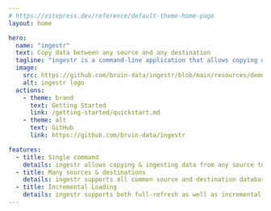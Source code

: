 ```yaml
---
# https://vitepress.dev/reference/default-theme-home-page
layout: home

hero:
  name: "ingestr"
  text: Copy data between any source and any destination
  tagline: "ingestr is a command-line application that allows copying data from any source into any destination database."
  image:
    src: https://github.com/bruin-data/ingestr/blob/main/resources/demo.gif?raw=true
    alt: ingestr logo
  actions:
    - theme: brand
      text: Getting Started
      link: /getting-started/quickstart.md
    - theme: alt
      text: GitHub
      link: https://github.com/bruin-data/ingestr

features:
  - title: Single command
    details: ingestr allows copying & ingesting data from any source to any destination with a single command.
  - title: Many sources & destinations
    details: ingestr supports all common source and destination databases.
  - title: Incremental Loading
    details: ingestr supports both full-refresh as well as incremental loading modes.
---
```


<div style="margin-top: 12px; line-height: 2em; text-align: center;">

<Badge type="info" text="Postgres" /> <Badge type="danger" text="BigQuery" /> <Badge type="tip" text="Snowflake" /> <Badge type="warning" text="Redshift" /> <Badge type="info" text="Databricks" /> <Badge type="danger" text="DuckDB" /> <Badge type="tip" text="Microsoft SQL Server" /> <Badge type="warning" text="Local CSV file" /> <Badge type="info" text="MongoDB" /> <Badge type="danger" text="Oracle" /> <Badge type="tip" text="SAP Hana" /> <Badge type="warning" text="SQLite" /> <Badge type="info" text="MySQL" /> <Badge type="danger" text="Google Sheets" /> <Badge type="tip" text="Notion" /> <Badge type="warning" text="Shopify" />

</div>
